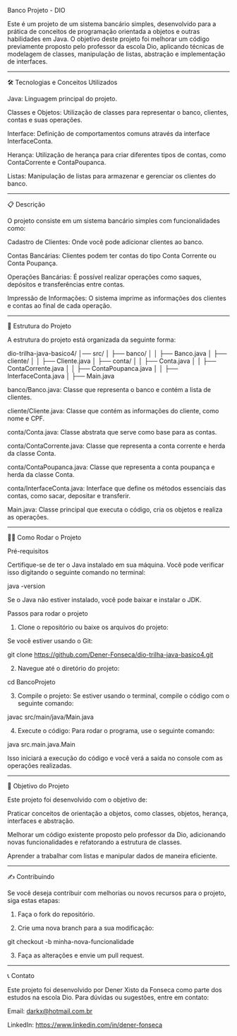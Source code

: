 Banco Projeto - DIO

Este é um projeto de um sistema bancário simples, desenvolvido para a prática de conceitos de programação orientada a objetos e outras habilidades em Java. O objetivo deste projeto foi melhorar um código previamente proposto pelo professor da escola Dio, aplicando técnicas de modelagem de classes, manipulação de listas, abstração e implementação de interfaces.


---

🛠 Tecnologias e Conceitos Utilizados

Java: Linguagem principal do projeto.

Classes e Objetos: Utilização de classes para representar o banco, clientes, contas e suas operações.

Interface: Definição de comportamentos comuns através da interface InterfaceConta.

Herança: Utilização de herança para criar diferentes tipos de contas, como ContaCorrente e ContaPoupanca.

Listas: Manipulação de listas para armazenar e gerenciar os clientes do banco.



---

📋 Descrição

O projeto consiste em um sistema bancário simples com funcionalidades como:

Cadastro de Clientes: Onde você pode adicionar clientes ao banco.

Contas Bancárias: Clientes podem ter contas do tipo Conta Corrente ou Conta Poupança.

Operações Bancárias: É possível realizar operações como saques, depósitos e transferências entre contas.

Impressão de Informações: O sistema imprime as informações dos clientes e contas ao final de cada operação.



---

📂 Estrutura do Projeto

A estrutura do projeto está organizada da seguinte forma:

dio-trilha-java-basico4/
│── src/
│   ├── banco/
│   │   ├── Banco.java
│   ├── cliente/
│   │   ├── Cliente.java
│   ├── conta/
│   │   ├── Conta.java
│   │   ├── ContaCorrente.java
│   │   ├── ContaPoupanca.java
│   │   ├── InterfaceConta.java
│   ├── Main.java

banco/Banco.java: Classe que representa o banco e contém a lista de clientes.

cliente/Cliente.java: Classe que contém as informações do cliente, como nome e CPF.

conta/Conta.java: Classe abstrata que serve como base para as contas.

conta/ContaCorrente.java: Classe que representa a conta corrente e herda da classe Conta.

conta/ContaPoupanca.java: Classe que representa a conta poupança e herda da classe Conta.

conta/InterfaceConta.java: Interface que define os métodos essenciais das contas, como sacar, depositar e transferir.

Main.java: Classe principal que executa o código, cria os objetos e realiza as operações.



---

🏃‍♂️ Como Rodar o Projeto

Pré-requisitos

Certifique-se de ter o Java instalado em sua máquina. Você pode verificar isso digitando o seguinte comando no terminal:

java -version

Se o Java não estiver instalado, você pode baixar e instalar o JDK.

Passos para rodar o projeto

1. Clone o repositório ou baixe os arquivos do projeto:

Se você estiver usando o Git:

git clone https://github.com/Dener-Fonseca/dio-trilha-java-basico4.git


2. Navegue até o diretório do projeto:

cd BancoProjeto


3. Compile o projeto: Se estiver usando o terminal, compile o código com o seguinte comando:

javac src/main/java/Main.java


4. Execute o código: Para rodar o programa, use o seguinte comando:

java src.main.java.Main

Isso iniciará a execução do código e você verá a saída no console com as operações realizadas.




---

📌 Objetivo do Projeto

Este projeto foi desenvolvido com o objetivo de:

Praticar conceitos de orientação a objetos, como classes, objetos, herança, interfaces e abstração.

Melhorar um código existente proposto pelo professor da Dio, adicionando novas funcionalidades e refatorando a estrutura de classes.

Aprender a trabalhar com listas e manipular dados de maneira eficiente.



---

✍️ Contribuindo

Se você deseja contribuir com melhorias ou novos recursos para o projeto, siga estas etapas:

1. Faça o fork do repositório.


2. Crie uma nova branch para a sua modificação:

git checkout -b minha-nova-funcionalidade


3. Faça as alterações e envie um pull request.




---

📞 Contato

Este projeto foi desenvolvido por Dener Xisto da Fonseca como parte dos estudos na escola Dio. Para dúvidas ou sugestões, entre em contato:

Email: darkx@hotmail.com.br

LinkedIn: https://www.linkedin.com/in/dener-fonseca